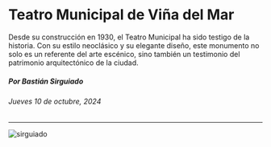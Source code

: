 # Teatro Municipal de Viña del Mar

Desde su construcción en 1930, el Teatro Municipal ha sido testigo de la historia. Con su estilo neoclásico y su elegante diseño, este monumento no solo es un referente del arte escénico, sino también un testimonio del patrimonio arquitectónico de la ciudad.

##### Por Bastián Sirguiado

###### Jueves 10 de octubre, 2024

- - - - 

![sirguiado](https://github.com/user-attachments/assets/f94344c0-97f9-4577-8bfa-bdc2d3654c9d)
